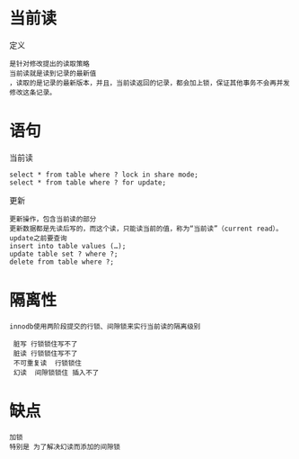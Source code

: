 
# 当前读

定义
    
    是针对修改提出的读取策略
    当前读就是读到记录的最新值
    ，读取的是记录的最新版本，并且，当前读返回的记录，都会加上锁，保证其他事务不会再并发修改这条记录。
    
# 语句

当前读

    select * from table where ? lock in share mode;
    select * from table where ? for update;

更新

    更新操作，包含当前读的部分
    更新数据都是先读后写的，而这个读，只能读当前的值，称为“当前读”（current read）。
    update之前要查询
    insert into table values (…);
    update table set ? where ?;
    delete from table where ?;


# 隔离性

    innodb使用两阶段提交的行锁、间隙锁来实行当前读的隔离级别        
 
     脏写 行锁锁住写不了
     脏读 行锁锁住写不了
     不可重复读  行锁锁住
     幻读  间隙锁锁住 插入不了
 
# 缺点
    
    加锁
    特别是 为了解决幻读而添加的间隙锁



   